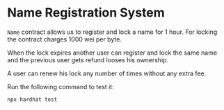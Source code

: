 # Name Registration System

`Name` contract allows us to register and lock a name for 1 hour. For locking the contract charges 1000 wei per byte.

When the lock expires another user can register and lock the same name and the previous user gets refund looses his ownership.

A user can renew his lock any number of times without any extra fee.

Run the following command to test it:

```shell
npx hardhat test
```